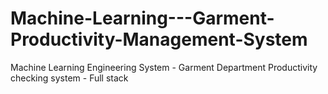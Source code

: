 # Machine-Learning---Garment-Productivity-Management-System
Machine Learning Engineering System - Garment Department Productivity checking system - Full stack
